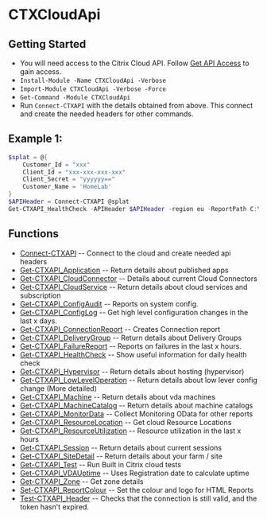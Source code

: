 # CTXCloudApi
## Getting Started
- You will need access to the Citrix Cloud API. Follow [Get API Access](https://developer.cloud.com/getting-started/docs/overview) to gain access.
- `Install-Module -Name CTXCloudApi -Verbose`
- `Import-Module CTXCloudApi -Verbose -Force`
- `Get-Command -Module CTXCloudApi`
- Run `Connect-CTXAPI` with the details obtained from above. This connect and create the needed headers for other commands.

## Example 1:

```powershell
$splat = @{
	Customer_Id = "xxx"
	Client_Id = "xxx-xxx-xxx-xxx"
	Client_Secret = "yyyyyy=="
	Customer_Name = 'HomeLab'
}
$APIHeader = Connect-CTXAPI @splat
Get-CTXAPI_HealthCheck -APIHeader $APIHeader -region eu -ReportPath C:\Temp\
```
 
## Functions
- [Connect-CTXAPI](https://smitpi.github.io/CTXCloudApi/#Connect-CTXAPI) -- Connect to the cloud and create needed api headers
- [Get-CTXAPI_Application](https://smitpi.github.io/CTXCloudApi/#Get-CTXAPI_Application) -- Return details about published apps
- [Get-CTXAPI_CloudConnector](https://smitpi.github.io/CTXCloudApi/#Get-CTXAPI_CloudConnector) -- Details about current Cloud Connectors
- [Get-CTXAPI_CloudService](https://smitpi.github.io/CTXCloudApi/#Get-CTXAPI_CloudService) -- Return details about cloud services and subscription
- [Get-CTXAPI_ConfigAudit](https://smitpi.github.io/CTXCloudApi/#Get-CTXAPI_ConfigAudit) -- Reports on system config.
- [Get-CTXAPI_ConfigLog](https://smitpi.github.io/CTXCloudApi/#Get-CTXAPI_ConfigLog) -- Get high level configuration changes in the last x days.
- [Get-CTXAPI_ConnectionReport](https://smitpi.github.io/CTXCloudApi/#Get-CTXAPI_ConnectionReport) -- Creates Connection report
- [Get-CTXAPI_DeliveryGroup](https://smitpi.github.io/CTXCloudApi/#Get-CTXAPI_DeliveryGroup) -- Return details about Delivery Groups
- [Get-CTXAPI_FailureReport](https://smitpi.github.io/CTXCloudApi/#Get-CTXAPI_FailureReport) -- Reports on failures in the last x hours.
- [Get-CTXAPI_HealthCheck](https://smitpi.github.io/CTXCloudApi/#Get-CTXAPI_HealthCheck) -- Show useful information for daily health check
- [Get-CTXAPI_Hypervisor](https://smitpi.github.io/CTXCloudApi/#Get-CTXAPI_Hypervisor) -- Return details about hosting (hypervisor)
- [Get-CTXAPI_LowLevelOperation](https://smitpi.github.io/CTXCloudApi/#Get-CTXAPI_LowLevelOperation) -- Return details about low lever config change (More detailed)
- [Get-CTXAPI_Machine](https://smitpi.github.io/CTXCloudApi/#Get-CTXAPI_Machine) -- Return details about vda machines
- [Get-CTXAPI_MachineCatalog](https://smitpi.github.io/CTXCloudApi/#Get-CTXAPI_MachineCatalog) -- Return details about machine catalogs
- [Get-CTXAPI_MonitorData](https://smitpi.github.io/CTXCloudApi/#Get-CTXAPI_MonitorData) -- Collect Monitoring OData for other reports
- [Get-CTXAPI_ResourceLocation](https://smitpi.github.io/CTXCloudApi/#Get-CTXAPI_ResourceLocation) -- Get cloud Resource Locations
- [Get-CTXAPI_ResourceUtilization](https://smitpi.github.io/CTXCloudApi/#Get-CTXAPI_ResourceUtilization) -- Resource utilization in the last x hours
- [Get-CTXAPI_Session](https://smitpi.github.io/CTXCloudApi/#Get-CTXAPI_Session) -- Return details about current sessions
- [Get-CTXAPI_SiteDetail](https://smitpi.github.io/CTXCloudApi/#Get-CTXAPI_SiteDetail) -- Return details about your farm / site
- [Get-CTXAPI_Test](https://smitpi.github.io/CTXCloudApi/#Get-CTXAPI_Test) -- Run Built in Citrix cloud tests
- [Get-CTXAPI_VDAUptime](https://smitpi.github.io/CTXCloudApi/#Get-CTXAPI_VDAUptime) -- Uses Registration date to calculate uptime
- [Get-CTXAPI_Zone](https://smitpi.github.io/CTXCloudApi/#Get-CTXAPI_Zone) -- Get zone details
- [Set-CTXAPI_ReportColour](https://smitpi.github.io/CTXCloudApi/#Set-CTXAPI_ReportColour) -- Set the colour and logo for HTML Reports
- [Test-CTXAPI_Header](https://smitpi.github.io/CTXCloudApi/#Test-CTXAPI_Header) -- Checks that the connection is still valid, and the token hasn't expired.
